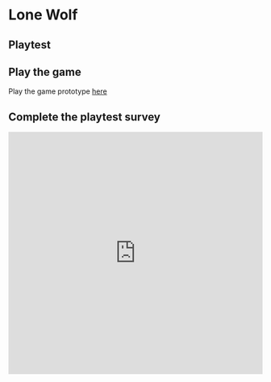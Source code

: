 # Lone Wolf
## Playtest

## Play the game

Play the game prototype [here](https://maqlom.github.io/IASC-1P04/prototype/LoneWolf.html)

## Complete the playtest survey 

<iframe width="640px" height= "480px" src= "https://forms.office.com/Pages/ResponsePage.aspx?id=FRGudvwe8kqlNuKyRDrxoCyhOYJCHx1Chb3ECR0z0IJUOFhMNjM4SzNGWVlCNTdIWTMzU0JGQ1FCWi4u&embed=true" frameborder= "0" marginwidth= "0" marginheight= "0" style= "border: none; max-width:100%; max-height:100vh" allowfullscreen webkitallowfullscreen mozallowfullscreen msallowfullscreen> </iframe>
